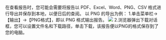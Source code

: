 在查看报告时，您可能会需要将报告以 PDF、Excel、Word、PNG、CSV 格式进行导出并保存到本地，以便日后的查阅。
以 PNG 的导出为例：
1.单击菜单栏->【输出】->【PNG格式】，即以 PNG 格式输出报告。
![](https://main.qcloudimg.com/raw/b11a713654e74e0c8ad859229275b184.png)
2.浏览器弹出下载对话框，您可以设置文件名和下载路径，单击下载，该报告便以PNG的格式保存到了您的电脑。